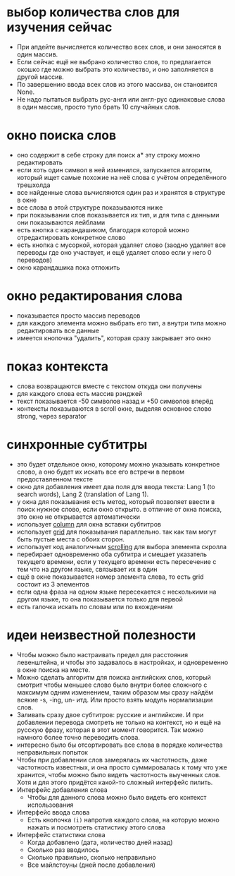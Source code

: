 # выбор количества слов для изучения сейчас

* При апдейте вычисляется количество всех слов, и они заносятся в один массив.
* Если сейчас ещё не выбрано количество слов, то предлагается окошко где можно выбрать это количество, и оно заполняется в другой массив.
* По завершению ввода всех слов из этого массива, он становится None.
* Не надо пытаться выбрать рус-англ или англ-рус одинаковые слова в один массив, просто тупо брать 10 случайных слов.

# окно поиска слов

* оно содержит в себе строку для поиск
а* эту строку можно редактировать
* если хоть один символ в ней изменился, запускается алгоритм, который ищет самые похожие на неё слова с учётом определённого трешхолда
* все найденные слова вычисляются один раз и хранятся в структуре в окне
* все слова в этой структуре показываются ниже
* при показывании слов показывается их тип, и для типа с данными они показываются лейблами
* есть кнопка с карандашиком, благодаря которой можно отредактировать конкретное слово
* есть кнопка с мусоркой, которая удаляет слово (заодно удаляет все переводы где оно участвует, и ещё удаляет слово если у него 0 переводов)
* окно карандашика пока отложить

# окно редактирования слова

* показывается просто массив переводов
* для каждого элемента можно выбрать его тип, а внутри типа можно редактировать все данные
* имеется кнопочка "удалить", которая сразу закрывает это окно

# показ контекста

* слова возвращаются вместе с текстом откуда они получены
* для каждого слова есть массив рэнджей
* текст показывается -50 символов назад и +50 символов вперёд
* контексты показываются в scroll окне, выделяя основное слово strong, через separator

# синхронные субтитры

* это будет отдельное окно, которому можно указывать конкретное слово, а оно будет их искать все его встречи в первом предоставленном тексте
* окно для добавления имеет два поля для ввода текста: Lang 1 (to search words), Lang 2 (translation of Lang 1).
* у окна для показывания есть метод, который позволяет ввести в поиск нужное слово, если окно открыто. в отличие от окна поиска, это окно не открывается автоматически
* использует [column](https://github.com/emilk/egui/blob/master/egui_demo_lib/src/apps/demo/misc_demo_window.rs#L60) для окна вставки субтитров
* использует [grid](https://github.com/emilk/egui/blob/master/egui_demo_lib/src/apps/demo/widget_gallery.rs#L60) для показывания параллельно. так как там могут быть пустые места с обоих сторон.
* использует код аналогичным [scrolling](https://github.com/emilk/egui/blob/master/egui_demo_lib/src/apps/demo/scrolling.rs) для выбора элемента скролла
* перебирает одновременно оба субтитра и смещает указатель текущего времени, если у текущего времени есть пересечение с тем что на другом языке, связывает их в один 
* ещё в окне показывается номер элемента слева, то есть grid состоит из 3 элементов
* если одна фраза на одном языке пересекается с несколькими на другом языке, то она показывается только для первой
* есть галочка искать по словам или по вхождениям

# идеи неизвестной полезности

* Чтобы можно было настраивать предел для расстояния левенштейна, и чтобы это задавалось в настройках, и одновременно в окне поиска на месте.
* Можно сделать алгоритм для поиска английских слов, который смотрит чтобы меньшее слово было внутри более сложного с максимум одним изменением, таким образом мы сразу найдём всякие -s, -ing, un- итд. Или просто взять модуль нормализации слов.
* Заливать сразу двое субтитров: русские и английксие. И при добавлении перевода смотреть не только на контекст, но и ещё на русскую фразу, которая в этот момент говорится. Так можно намного более точно переводить слова.
* интересно было бы отсортировать все слова в порядке количества неправильных попыток
* Чтобы при добавлении слов замерялась их частотность, даже частотность известных, и она просто суммировалась к тому что уже хранится, чтобы можно было видеть частотность выученных слов. Хотя и для этого придётся какой-то сложный интерфейс пилить.
* Интерфейс добавления слова
  * Чтобы для данного слова можно было видеть его контекст использования
* Интерфейс ввода слова
  * Есть кнопочка `(i)` напротив каждого слова, на которую можно нажать и посмотреть статистику этого слова
* Интерфейс статистики слова
  * Когда добавлено (дата, количество дней назад)
  * Сколько раз вводилось
  * Сколько правильно, сколько неправильно
  * Все майлстоуны (дней после добавления)